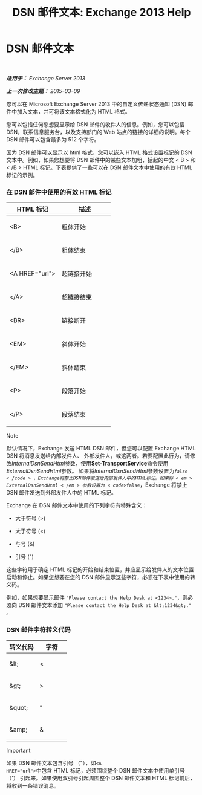 ﻿---
title: 'DSN 邮件文本: Exchange 2013 Help'
TOCTitle: DSN 邮件文本
ms:assetid: eae4a050-5ecb-4c87-b377-74edb93a5995
ms:mtpsurl: https://technet.microsoft.com/zh-cn/library/Bb125135(v=EXCHG.150)
ms:contentKeyID: 50491871
ms.date: 05/21/2018
mtps_version: v=EXCHG.150
ms.translationtype: MT
---

# DSN 邮件文本

 

_**适用于：** Exchange Server 2013_

_**上一次修改主题：** 2015-03-09_

您可以在 Microsoft Exchange Server 2013 中的自定义传递状态通知 (DSN) 邮件中加入文本，并可将该文本格式化为 HTML 格式。

您可以包括任何您想要显示给 DSN 邮件的收件人的信息。例如，您可以包括 DSN，联系信息服务台，以及支持部门的 Web 站点的链接的详细的说明。每个 DSN 邮件可以包含最多为 512 个字符。

因为 DSN 邮件可以显示以 html 格式，您可以嵌入 HTML 格式设置标记的 DSN 文本中。例如，如果您想要将 DSN 邮件中的某些文本加粗，括起的中文 \< B \> 和 \< /B \> HTML 标记。下表提供了一些可以在 DSN 邮件文本中使用的有效 HTML 标记的示例。

### 在 DSN 邮件中使用的有效 HTML 标记

<table>
<colgroup>
<col style="width: 50%" />
<col style="width: 50%" />
</colgroup>
<thead>
<tr class="header">
<th>HTML 标记</th>
<th>描述</th>
</tr>
</thead>
<tbody>
<tr class="odd">
<td><p>&lt;B&gt;</p></td>
<td><p>粗体开始</p></td>
</tr>
<tr class="even">
<td><p>&lt;/B&gt;</p></td>
<td><p>粗体结束</p></td>
</tr>
<tr class="odd">
<td><p>&lt;A HREF=&quot;url&quot;&gt;</p></td>
<td><p>超链接开始</p></td>
</tr>
<tr class="even">
<td><p>&lt;/A&gt;</p></td>
<td><p>超链接结束</p></td>
</tr>
<tr class="odd">
<td><p>&lt;BR&gt;</p></td>
<td><p>链接断开</p></td>
</tr>
<tr class="even">
<td><p>&lt;EM&gt;</p></td>
<td><p>斜体开始</p></td>
</tr>
<tr class="odd">
<td><p>&lt;/EM&gt;</p></td>
<td><p>斜体结束</p></td>
</tr>
<tr class="even">
<td><p>&lt;P&gt;</p></td>
<td><p>段落开始</p></td>
</tr>
<tr class="odd">
<td><p>&lt;/P&gt;</p></td>
<td><p>段落结束</p></td>
</tr>
</tbody>
</table>


> [!NOTE]  
> 默认情况下，Exchange 发送 HTML DSN 邮件，但您可以配置 Exchange HTML DSN 将消息发送给内部发件人、 外部发件人，或这两者。若要配置此行为，请修改<em>InternalDsnSendHtml</em>参数，使用<strong>Set-TransportService</strong>命令使用<em>ExternalDsnSendHtml</em>参数。
> 如果将<em>InternalDsnSendHtml</em>参数设置为<code>$false</code>，Exchange 将禁止 DSN 邮件发送给内部发件人中的 HTML 标记。如果将<em>ExternalDsnSendHtml</em>参数设置为<code>$false</code>，Exchange 将禁止 DSN 邮件发送到外部发件人中的 HTML 标记。


Exchange 在 DSN 邮件文本中使用的下列字符有特殊含义：

  - 大于符号 (\>)

  - 大于符号 (\<)

  - 与号 (&)

  - 引号 (")

这些字符用于确定 HTML 标记的开始和结束位置，并应显示给发件人的文本位置启动和停止。如果您想要在您的 DSN 邮件显示这些字符，必须在下表中使用的转义码。

例如，如果想要显示邮件 `"Please contact the Help Desk at <1234>."`，则必须向 DSN 邮件文本添加 `"Please contact the Help Desk at &lt;1234&gt;." `。

### DSN 邮件字符转义代码

<table>
<colgroup>
<col style="width: 50%" />
<col style="width: 50%" />
</colgroup>
<thead>
<tr class="header">
<th>转义代码</th>
<th>字符</th>
</tr>
</thead>
<tbody>
<tr class="odd">
<td><p>&amp;lt;</p></td>
<td><p>&lt;</p></td>
</tr>
<tr class="even">
<td><p>&amp;gt;</p></td>
<td><p>&gt;</p></td>
</tr>
<tr class="odd">
<td><p>&amp;quot;</p></td>
<td><p>&quot;</p></td>
</tr>
<tr class="even">
<td><p>&amp;amp;</p></td>
<td><p>&amp;</p></td>
</tr>
</tbody>
</table>


> [!IMPORTANT]  
> 如果 DSN 邮件文本包含引号 （&quot;），如<code>&lt;A HREF=&quot;url&quot;&gt;</code>中包含 HTML 标记，必须围绕整个 DSN 邮件文本中使用单引号 （'） 引起来。如果使用双引号引起周围整个 DSN 邮件文本和 HTML 标记前后，将收到一条错误消息。

